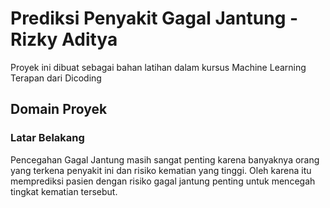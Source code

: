 # Prediksi Penyakit Gagal Jantung - Rizky Aditya
Proyek ini dibuat sebagai bahan latihan dalam kursus Machine Learning Terapan dari Dicoding

## Domain Proyek
### Latar Belakang
Pencegahan Gagal Jantung masih sangat penting karena banyaknya orang yang terkena penyakit ini dan risiko kematian yang tinggi. Oleh karena itu
memprediksi pasien dengan risiko gagal jantung penting untuk mencegah tingkat kematian tersebut.
